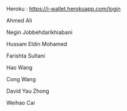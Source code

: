 Heroku : https://i-wallet.herokuapp.com/login

Ahmed Ali 

Negin Jobbehdarikhiabani

Hussam Eldin Mohamed

Farishta Sultani

Hao Wang

Cong Wang

David Yau Zhong

Weihao Cai
